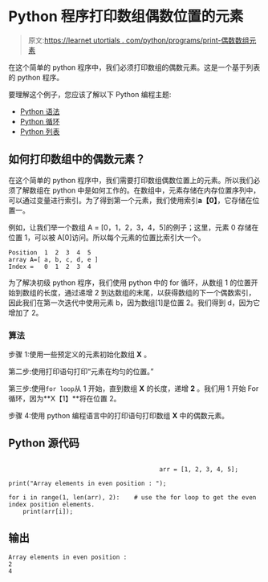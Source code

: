 # Python 程序打印数组偶数位置的元素

> 原文:[https://learnet utortials . com/python/programs/print-偶数数组元素](https://learnetutorials.com/python/programs/print-even-array-elements)

在这个简单的 python 程序中，我们必须打印数组的偶数元素。这是一个基于列表的 python 程序。

要理解这个例子，您应该了解以下 Python 编程主题:

*   [Python 语法](../../python/syntax-comments "Python Syntax")
*   [Python 循环](../../python/python-loop-tutorials "Loops in Python")
*   [Python 列表](../../python/python-lists "Python list or array")

## 如何打印数组中的偶数元素？

在这个简单的 python 程序中，我们需要打印数组偶数位置上的元素。所以我们必须了解数组在 python 中是如何工作的。在数组中，元素存储在内存位置序列中，可以通过变量进行索引。为了得到第一个元素，我们使用索引**a【0】**，它存储在位置一。

例如，让我们举一个数组 A = [0，1，2，3，4，5]的例子；这里，元素 0 存储在位置 1，可以被 A[0]访问。所以每个元素的位置比索引大一个。

```
Position  1  2  3  4  5
array A=[ a, b, c, d, e ]
Index =   0  1  2  3  4 

```

为了解决初级 python 程序，我们使用 python 中的 for 循环，从数组 1 的位置开始到数组的长度，通过递增 2 到达数组的末尾，以获得数组的下一个偶数索引，因此我们在第一次迭代中使用元素 b，因为数组[1]是位置 2。我们得到 d，因为它增加了 2。

### 算法

步骤 1:使用一些预定义的元素初始化数组 **X** 。

第二步:使用打印语句打印“元素在均匀的位置。”

第三步:使用`for loop`从 1 开始，直到数组 **X** 的长度，递增 **2** 。我们用 1 开始 For 循环，因为**X【1】**将在位置 2。

步骤 4:使用 python 编程语言中的打印语句打印数组 **X** 中的偶数元素。

## Python 源代码

```

                                          arr = [1, 2, 3, 4, 5];     

print("Array elements in even position : ");    

for i in range(1, len(arr), 2):    # use the for loop to get the even index position elements. 
    print(arr[i]); 

```

## 输出

```
Array elements in even position : 
2
4
```